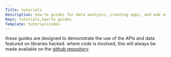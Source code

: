 ```yaml
---
Title: tutorials
Description: how-to guides for data analysis, creating apps, and web services
Keys: tutorials,how-to guides
Template: tutorialsindex
---
```


these guides are designed to demonstrate the use of the APIs and data featured on libraries hacked.  where code is involved, this will always be made available on the [github repository](https://github.com/librarieshacked).